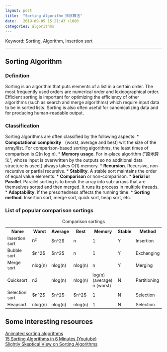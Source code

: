 ```yaml
---
layout: post
title:  "Sorting Algorithm 排序算法"
date:   2019-09-05 15:21:43 +1000
categories: algorithms
---
```


Keyword: Sorting, Algorithm, Insertion sort
* * *
<h2 id="sorting">Sorting Algorithm</h2>
<h3 id="definition">Definition</h3>
Sorting is an algorithm that puts elements of a list in a certain order. The most frequently used orders are numerical order and lexicographical order. Efficient sorting is important for optimizing the efficiency of other algorithms (such as search and merge algorithms) which require input data to be in sorted lists. Sorting is also often useful for canonicalizing data and for producing human-readable output.
<h3 id="classification">Classification</h3>
Sorting algorithms are often classified by the following aspects:
* <b>Computational complexity</b> （worst, average and best) wrt the size of the array/list. For comparison-based sorting algorithms, the least times of comparison is Ω(n log n).
* <b>Memory usage</b>. For in-place algorithm ("原地算法", whose input is overwritten by the outputs so no additional data structure is used.) always takes O(1) memory.
* <b>Recursion</b>. Recursive, non-recursive or partial recursive.
* <b>Stability</b>. A stable sort maintains the order of equal value elements.
* <b>Comparison</b> or non-comparison.
* <b>Serial or Parallel</b>. Parallel sorting is to break the array into sub-arrays that are themselves sorted and then merged. It runs its process in multiple threads. 
* <b>Adaptability</b>. If the presortedness affects the running time.
* <b>Sorting method</b>. Insertion sort, merge sort, quick sort, heap sort, etc.

<h3 id="list">List of popular comparison sortings</h3>
<table style="width:100%">
  <caption>Comparison sortings</caption>
  <tr>
    <th>Name</th><th>Worst</th><th>Average</th><th>Best</th><th>Memory</th><th>Stable</th><th>Method</th>
  </tr>
  <tr>
    <td>Insertion sort</td><td><img src="/assets/n2.png" alt="n^2"></td><td>$n^2$</td><td>n</td><td>1</td><td>Y</td><td>Insertion</td>
  </tr>
  <tr>
    <td>Bubble sort</td><td>$n^2$</td><td>$n^2$</td><td>n</td><td>1</td><td>Y</td><td>Exchanging</td>
  </tr>
  <tr>
    <td>Merge sort</td><td>nlog(n)</td><td>nlog(n)</td><td>nlog(n)</td><td>n</td><td>Y</td><td>Merging</td>
  </tr>
  <tr>
    <td>Quicksort</td><td>n2</td><td>nlog(n)</td><td>nlog(n)</td><td>log(n) (average) <br> n (worst) </td><td>N</td><td>Partitioning</td>
  </tr>
  <tr>
    <td>Selection sort</td><td>$n^2$</td><td>$n^2$</td><td>$n^2$</td><td>1</td><td>N</td><td>Selection</td>
  </tr>
  <tr>
    <td>Heapsort</td><td>nlog(n)</td><td>nlog(n)</td><td>nlog(n)</td><td>1</td><td>N</td><td>Selection</td>
  </tr>
</table>

## Some interesting resources
[Animated sorting algorithms][asa]<br>
[15 Sorting Algorithms in 6 Minutes (Youtube)][15sa6m]<br>
[Slightly Skeptical View on Sorting Algorithms][ssvsa]<br>

[asa]:    http://www.sorting-algorithms.com/
[15sa6m]: https://www.youtube.com/watch?v=kPRA0W1kECg
[ssvsa]:  http://www.softpanorama.org/Algorithms/sorting.shtml